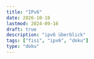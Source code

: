 ```yaml
---
title: "IPv6"
date: 2026-10-16
lastmod: 2024-09-16
draft: true
description: "ipv6 überblick"
tags: ["fisi", "ipv6", "doku"]
type: "doku"
---
```

